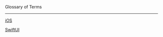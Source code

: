 Glossary of Terms

- - - -

[iOS](https://developer.apple.com/ios/)

[SwiftUI](https://developer.apple.com/xcode/swiftui/)
